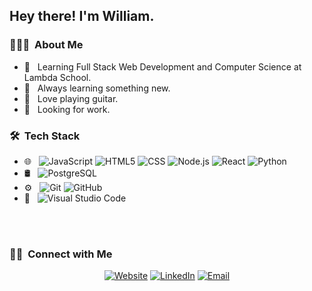 <h2> Hey there! I'm William.</h2>

<h3> 👨🏻‍💻 &nbsp;About Me </h3>

- 🌱 &nbsp; Learning Full Stack Web Development and Computer Science at Lambda School.
- 🔭 &nbsp; Always learning something new.
- 🎸 &nbsp; Love playing guitar.
- 💼 &nbsp; Looking for work.

<h3> 🛠 &nbsp;Tech Stack</h3>

- 🌐 &nbsp;
  ![JavaScript](https://img.shields.io/badge/-JavaScript-333333?style=flat&logo=javascript)
  ![HTML5](https://img.shields.io/badge/-HTML5-333333?style=flat&logo=HTML5)
  ![CSS](https://img.shields.io/badge/-CSS-333333?style=flat&logo=CSS3&logoColor=1572B6)
  ![Node.js](https://img.shields.io/badge/-Node.js-333333?style=flat&logo=node.js)
  ![React](https://img.shields.io/badge/-React-333333?style=flat&logo=react)
  ![Python](https://img.shields.io/badge/-Python-333333?style=flat&logo=python)
- 🛢 &nbsp;
  ![PostgreSQL](https://cdn.icon-icons.com/icons2/2415/PNG/128/postgresql_plain_logo_icon_146389.png)
- ⚙️ &nbsp;
  ![Git](https://img.shields.io/badge/-Git-333333?style=flat&logo=git)
  ![GitHub](https://img.shields.io/badge/-GitHub-333333?style=flat&logo=github)
- 🔧 &nbsp;
  ![Visual Studio Code](https://img.shields.io/badge/-Visual%20Studio%20Code-333333?style=flat&logo=visual-studio-code&logoColor=007ACC)

<br/>
<br/>

<h3> 🤝🏻 &nbsp;Connect with Me </h3>

<p align="center">
<a href="https://www.williamschwindt.com/"><img alt="Website" src="https://img.shields.io/badge/Website-www.williamschwindt.com-blue?style=flat-square&logo=google-chrome"></a>
<a href="https://www.linkedin.com/in/william-schwindt/"><img alt="LinkedIn" src="https://img.shields.io/badge/LinkedIn-William%20Schwindt-blue?style=flat-square&logo=linkedin"></a>
<a href="mailto:williammschwindt@gmail.com"><img alt="Email" src="https://img.shields.io/badge/Email-williammschwindt%40gmail.com-blue?style=flat-square&logo=gmail"></a>
</p>

